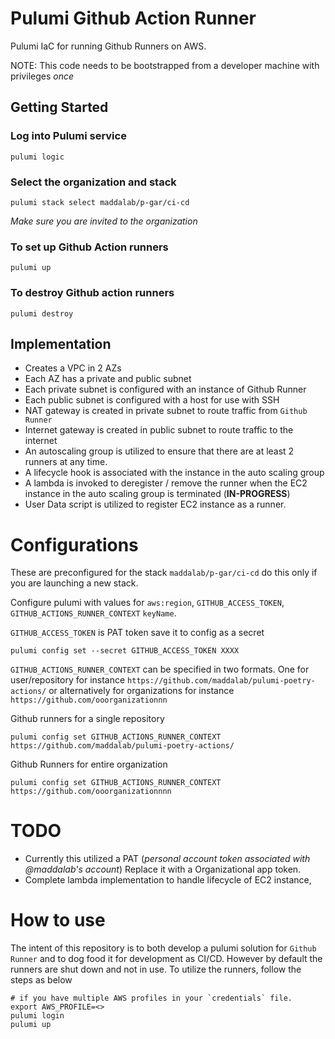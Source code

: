# Pulumi Github Action Runner
Pulumi IaC for running Github Runners on AWS.

NOTE: This code needs to be bootstrapped from a developer machine with privileges *once*

## Getting Started

### Log into Pulumi service
```
pulumi logic
```

### Select the organization and stack
```
pulumi stack select maddalab/p-gar/ci-cd
```

_Make sure you are invited to the organization_

### To set up Github Action runners 

```
pulumi up
```

### To destroy Github action runners

```
pulumi destroy
```

## Implementation

* Creates a VPC in 2 AZs
* Each AZ has a private and public subnet
* Each private subnet is configured with an instance of Github Runner
* Each public subnet is configured with a host for use with SSH
* NAT gateway is created in private subnet to route traffic from `Github Runner`
* Internet gateway is created in public subnet to route traffic to the internet
* An autoscaling group is utilized to ensure that there are at least 2 runners at any time.
* A lifecycle hook is associated with the instance in the auto scaling group
* A lambda is invoked to deregister / remove the runner when the EC2 instance in the auto scaling group is terminated (**IN-PROGRESS**)
* User Data script is utilized to register EC2 instance as a runner.


# Configurations

These are preconfigured for the stack `maddalab/p-gar/ci-cd` do this only if you are launching a new stack.

Configure pulumi with values for `aws:region`, `GITHUB_ACCESS_TOKEN`, `GITHUB_ACTIONS_RUNNER_CONTEXT` `keyName`.

`GITHUB_ACCESS_TOKEN` is PAT token save it to config as a secret

```
pulumi config set --secret GITHUB_ACCESS_TOKEN XXXX
```

`GITHUB_ACTIONS_RUNNER_CONTEXT` can be specified in two formats. One for user/repository for instance `https://github.com/maddalab/pulumi-poetry-actions/` or alternatively for organizations for instance `https://github.com/ooorganizationnn`

Github runners for a single repository

```
pulumi config set GITHUB_ACTIONS_RUNNER_CONTEXT https://github.com/maddalab/pulumi-poetry-actions/
```

Github Runners for entire organization

```
pulumi config set GITHUB_ACTIONS_RUNNER_CONTEXT https://github.com/ooorganizationnnn
```

# TODO

* Currently this utilized a PAT (_personal account token associated with @maddalab's account_) Replace it with a Organizational app token.
* Complete lambda implementation to handle lifecycle of EC2 instance,

# How to use

The intent of this repository is to both develop a pulumi solution for `Github Runner` and to dog food it for development as CI/CD. However by default the runners are shut down and not in use. To utilize the runners, follow the steps as below

```
# if you have multiple AWS profiles in your `credentials` file.
export AWS_PROFILE=<>
pulumi login
pulumi up
```
